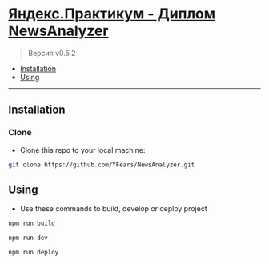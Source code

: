 # [Яндекс.Практикум - Диплом NewsAnalyzer](https://yfears.github.io/NewsAnalyzer/ "'NewsAnalyzer' - сервис для анализа происходящих в мире событий")

> Версия v0.5.2

- [Installation](#installation)
- [Using](#Using)

---

## Installation

### Clone

- Clone this repo to your local machine:

```bash
git clone https://github.com/YFears/NewsAnalyzer.git
```

## Using
- Use these commands to build, develop or deploy project

```bash
npm run build
```

```bash
npm run dev
```

```bash
npm run deploy
```